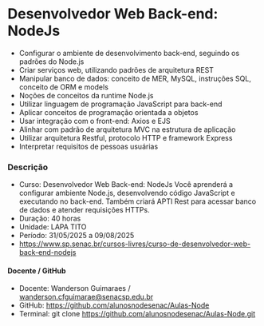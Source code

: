 # Desenvolvedor Web Back-end: NodeJs
- Configurar o ambiente de desenvolvimento back-end, seguindo os padrões do Node.js
- Criar serviços web, utilizando padrões de arquitetura REST
- Manipular banco de dados: conceito de MER, MySQL, instruções SQL, conceito de ORM e models
- Noções de conceitos da runtime Node.js
- Utilizar linguagem de programação JavaScript para back-end
- Aplicar conceitos de programação orientada a objetos
- Usar integração com o front-end: Axios e EJS
- Alinhar com padrão de arquitetura MVC na estrutura de aplicação
- Utilizar arquitetura Restful, protocolo HTTP e framework Express
- Interpretar requisitos de pessoas usuárias

### Descrição 
- Curso: Desenvolvedor Web Back-end: NodeJs 
Você aprenderá a configurar ambiente Node.js, desenvolvendo código JavaScript e executando no back-end. Também criará APTI Rest para acessar banco de dados e atender requisições HTTPs. 
 - Duração: 40 horas 
 - Unidade: LAPA TITO 
 - Período: 31/05/2025 a 09/08/2025 
 - https://www.sp.senac.br/cursos-livres/curso-de-desenvolvedor-web-back-end-nodejs 


#### Docente / GitHub 
- Docente: Wanderson Guimaraes / wanderson.cfguimarae@senacsp.edu.br 
- GitHub: https://github.com/alunosnodesenac/Aulas-Node 
- Terminal: git clone https://github.com/alunosnodesenac/Aulas-Node.git 
